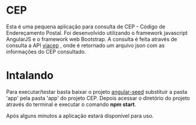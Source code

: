 # CEP

Esta é uma pequena aplicação para consulta de CEP - Código de Endereçamento Postal.
Foi desenvolvido utilizando o framework javascript AngularJS e o framework web Bootstrap.
A consulta é feita através de consulta a API <a href="https://viacep.com.br/ws/" >viacep</a> , onde é retornado
um arquivo json com as informações do CEP consultado.

# Intalando

Para executar/testar basta baixar o projeto <a href="https://github.com/angular/angular-seed">angular-seed</a> substituir a pasta 'app' pela pasta 'app' do projeto CEP.
Depois acessar o diretório do projeto através do terminal e executar o comando <b>npm start</b>.

Após alguns minutos a aplicação estará disponível para uso.

